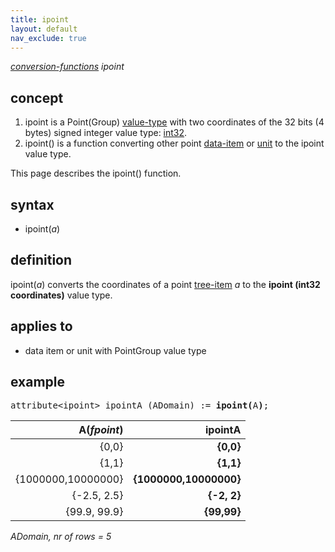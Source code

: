 ```yaml
---
title: ipoint
layout: default
nav_exclude: true
---
```

*[conversion-functions](conversion-functions) ipoint*

## concept

1. ipoint is a Point(Group) [value-type](value-type) with two coordinates of the 32 bits (4 bytes) signed integer value type: [int32](int32).
2. ipoint() is a function converting other point [data-item](data-item) or [unit](unit) to the ipoint value type.

This page describes the ipoint() function.

## syntax

- ipoint(*a*)

## definition

ipoint(*a*) converts the coordinates of a point [tree-item](tree-item) *a* to the **ipoint (int32 coordinates)** value type.

## applies to

- data item or unit with PointGroup value type

## example

<pre>
attribute&lt;ipoint&gt; ipointA (ADomain) := <B>ipoint(</B>A<B>)</B>;
</pre>

| A(*fpoint*)        | **ipointA**            | 
|-------------------:|-----------------------:|
| {0,0}              | **{0,0}**              |
| {1,1}              | **{1,1}**              |
| {1000000,10000000} | **{1000000,10000000}** |
| {-2.5, 2.5}        | **{-2, 2}**            |
| {99.9, 99.9}       | **{99,99}**            |

*ADomain, nr of rows = 5*
